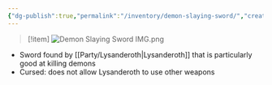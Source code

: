 ```yaml
---
{"dg-publish":true,"permalink":"/inventory/demon-slaying-sword/","created":"","updated":""}
---
```




>[!item]
>![Demon Slaying Sword IMG.png](/img/user/z_Assets/Demon%20Slaying%20Sword%20IMG.png)

- Sword found by [[Party/Lysanderoth\|Lysanderoth]] that is particularly good at killing demons 
- Cursed: does not allow Lysanderoth to use other weapons